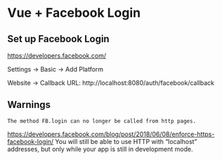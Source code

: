 # Vue + Facebook Login

## Set up Facebook Login

https://developers.facebook.com/

Settings -> Basic -> Add Platform

Website -> Callback URL: http://localhost:8080/auth/facebook/callback

## Warnings

`The method FB.login can no longer be called from http pages.`

https://developers.facebook.com/blog/post/2018/06/08/enforce-https-facebook-login/
You will still be able to use HTTP with “localhost” addresses, but only while your app is still in development mode.

